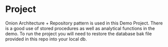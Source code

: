 # Project
Onion Architecture + Repository pattern is used in this Demo Project.
There is a good use of stored procedures as well as analytical functions in the demo.
To run the project you will need to restore the database bak file provided in this repo into your local db.
